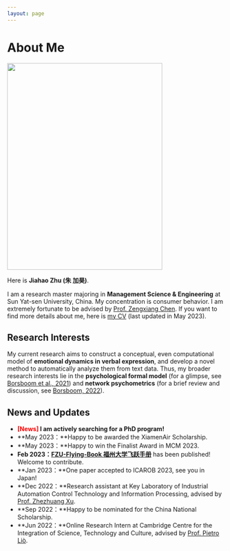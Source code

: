 ```yaml
---
layout: page
---
```


# About Me

<img src="https://jiahao-zhu.github.io/jiahaozhu.JPG" class="floatpic" width="360" height="480">

Here is **Jiahao Zhu (朱 加昊)**.

I am a research master majoring in **Management Science & Engineering** at Sun Yat-sen University, China. My concentration is consumer behavior. I am extremely fortunate to be advised by [Prof. Zengxiang Chen][1]. If you want to find more details about me, here is [my CV][2] (last updated in May 2023).

## Research Interests

My current research aims to construct a conceptual, even computational model of **emotional dynamics in verbal expression**, and develop a novel method to automatically analyze them from text data. Thus, my broader research interests lie in the **psychological formal model** (for a glimpse, see [Borsboom et al., 2021][3]) and **network psychometrics** (for a brief review and discussion, see [Borsboom, 2022][4]). 

## News and Updates

- **<font color='red'>[News]</font> I am actively searching for a PhD program!**
- **May 2023：**Happy to be awarded the XiamenAir Scholarship.
- **May 2023：**Happy to win the Finalist Award in MCM 2023.
- **Feb 2023：**[**FZU-Flying-Book 福州大学飞跃手册**][5] has been published! Welcome to contribute.
- **Jan 2023：**One paper accepted to ICAROB 2023, see you in Japan!
- **Dec 2022：**Research assistant at Key Laboratory of Industrial Automation Control Technology and Information Processing, advised by [Prof. Zhezhuang Xu][6].
- **Sep 2022：**Happy to be nominated for the China National Scholarship.
- **Jun 2022：**Online Research Intern at Cambridge Centre for the Integration of Science, Technology and Culture, advised by [Prof. Pietro Liò][7].

[1]:	https://isbf.sysu.edu.cn/zh-hans/teacher/260
[2]:	https://jiahao-zhu.hithub.io/file/CV-jiahaozhu.pdf
[3]:	https://doi.org/10.1177/1745691620969647
[4]:	https://doi.org/10.1007/s11336-022-09851-z
[5]:	https://fzu-fly.online/
[6]:	https://dqxy.fzu.edu.cn/en/info/1009/1072.htm
[7]:	https://www.cl.cam.ac.uk/~pl219/